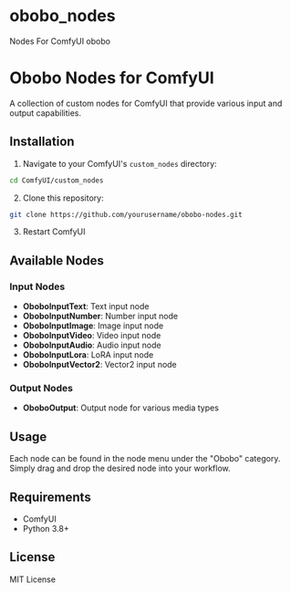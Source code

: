 # obobo_nodes
Nodes For ComfyUI obobo
   # Obobo Nodes for ComfyUI

   A collection of custom nodes for ComfyUI that provide various input and output capabilities.

   ## Installation

   1. Navigate to your ComfyUI's `custom_nodes` directory:
   ```bash
   cd ComfyUI/custom_nodes
   ```

   2. Clone this repository:
   ```bash
   git clone https://github.com/yourusername/obobo-nodes.git
   ```

   3. Restart ComfyUI

   ## Available Nodes

   ### Input Nodes
   - **OboboInputText**: Text input node
   - **OboboInputNumber**: Number input node
   - **OboboInputImage**: Image input node
   - **OboboInputVideo**: Video input node
   - **OboboInputAudio**: Audio input node
   - **OboboInputLora**: LoRA input node
   - **OboboInputVector2**: Vector2 input node

   ### Output Nodes
   - **OboboOutput**: Output node for various media types

   ## Usage

   Each node can be found in the node menu under the "Obobo" category. Simply drag and drop the desired node into your workflow.

   ## Requirements

   - ComfyUI
   - Python 3.8+

   ## License

   MIT License
